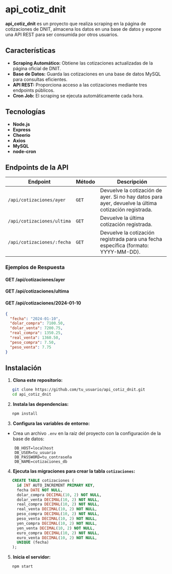 # api_cotiz_dnit

**api_cotiz_dnit** es un proyecto que realiza scraping en la página de cotizaciones de DNIT, almacena los datos en una base de datos y expone una API REST para ser consumida por otros usuarios.

## Características

- **Scraping Automático:** Obtiene las cotizaciones actualizadas de la página oficial de DNIT.
- **Base de Datos:** Guarda las cotizaciones en una base de datos MySQL para consultas eficientes.
- **API REST:** Proporciona acceso a las cotizaciones mediante tres endpoints públicos.
- **Cron Job:** El scraping se ejecuta automáticamente cada hora.

## Tecnologías

- **Node.js**
- **Express**
- **Cheerio**
- **Axios**
- **MySQL**
- **node-cron**

## Endpoints de la API

| Endpoint                       | Método | Descripción                                                                                       |
|--------------------------------|--------|---------------------------------------------------------------------------------------------------|
| `/api/cotizaciones/ayer`       | `GET`  | Devuelve la cotización de ayer. Si no hay datos para ayer, devuelve la última cotización registrada. |
| `/api/cotizaciones/ultima`     | `GET`  | Devuelve la última cotización registrada.                                                        |
| `/api/cotizaciones/:fecha`     | `GET`  | Devuelve la cotización registrada para una fecha específica (formato: YYYY-MM-DD).               |

### Ejemplos de Respuesta

#### **GET /api/cotizaciones/ayer**
#### **GET /api/cotizaciones/ultima**
#### **GET /api/cotizaciones/2024-01-10**
```json
{
  "fecha": "2024-01-10",
  "dolar_compra": 7100.50,
  "dolar_venta": 7200.75,
  "real_compra": 1350.25,
  "real_venta": 1360.50,
  "peso_compra": 7.50,
  "peso_venta": 7.75
}
```

## **Instalación**
1. **Clona este repositorio:**
```bash
   git clone https://github.com/tu_usuario/api_cotiz_dnit.git
   cd api_cotiz_dnit
```
2. **Instala las dependencias:**
```bash
   npm install
```
3. **Configura las variables de entorno:**
- Crea un archivo `.env` en la raíz del proyecto con la configuración de la base de datos:
```env
    DB_HOST=localhost
    DB_USER=tu_usuario
    DB_PASSWORD=tu_contraseña
    DB_NAME=cotizaciones_db
```
4. **Ejecuta las migraciones para crear la tabla `cotizaciones`:**
```sql
   CREATE TABLE cotizaciones (
     id INT AUTO_INCREMENT PRIMARY KEY,
     fecha DATE NOT NULL,
     dolar_compra DECIMAL(10, 2) NOT NULL,
     dolar_venta DECIMAL(10, 2) NOT NULL,
     real_compra DECIMAL(10, 2) NOT NULL,
     real_venta DECIMAL(10, 2) NOT NULL,
     peso_compra DECIMAL(10, 2) NOT NULL,
     peso_venta DECIMAL(10, 2) NOT NULL,
     yen_compra DECIMAL(10, 2) NOT NULL,
     yen_venta DECIMAL(10, 2) NOT NULL,
     euro_compra DECIMAL(10, 2) NOT NULL,
     euro_venta DECIMAL(10, 2) NOT NULL,
     UNIQUE (fecha)
   );
 ```
5. **Inicia el servidor:**
```bash
   npm start
```